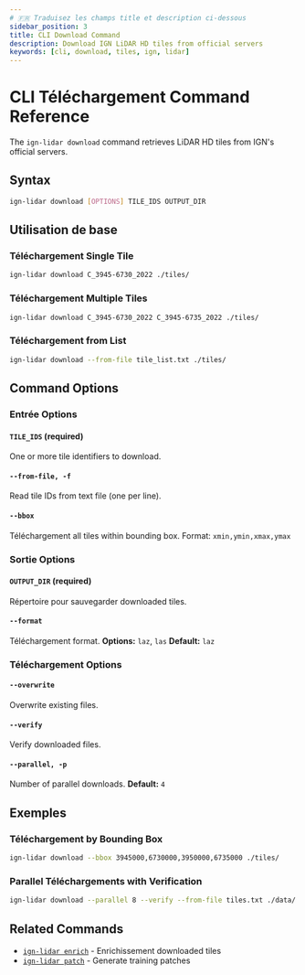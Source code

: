 ```yaml
---
# 🇫🇷 Traduisez les champs title et description ci-dessous
sidebar_position: 3
title: CLI Download Command
description: Download IGN LiDAR HD tiles from official servers
keywords: [cli, download, tiles, ign, lidar]
---
```


# CLI Téléchargement Command Reference

The `ign-lidar download` command retrieves LiDAR HD tiles from IGN's official servers.

## Syntax

```bash
ign-lidar download [OPTIONS] TILE_IDS OUTPUT_DIR
```

## Utilisation de base

### Téléchargement Single Tile

```bash
ign-lidar download C_3945-6730_2022 ./tiles/
```

### Téléchargement Multiple Tiles

```bash
ign-lidar download C_3945-6730_2022 C_3945-6735_2022 ./tiles/
```

### Téléchargement from List

```bash
ign-lidar download --from-file tile_list.txt ./tiles/
```

## Command Options

### Entrée Options

#### `TILE_IDS` (required)

One or more tile identifiers to download.

#### `--from-file, -f`

Read tile IDs from text file (one per line).

#### `--bbox`

Téléchargement all tiles within bounding box.
Format: `xmin,ymin,xmax,ymax`

### Sortie Options

#### `OUTPUT_DIR` (required)

Répertoire pour sauvegarder downloaded tiles.

#### `--format`

Téléchargement format.
**Options:** `laz`, `las`
**Default:** `laz`

### Téléchargement Options

#### `--overwrite`

Overwrite existing files.

#### `--verify`

Verify downloaded files.

#### `--parallel, -p`

Number of parallel downloads.
**Default:** `4`

## Exemples

### Téléchargement by Bounding Box

```bash
ign-lidar download --bbox 3945000,6730000,3950000,6735000 ./tiles/
```

### Parallel Téléchargements with Verification

```bash
ign-lidar download --parallel 8 --verify --from-file tiles.txt ./data/
```

## Related Commands

- [`ign-lidar enrich`](./cli-enrich) - Enrichissement downloaded tiles
- [`ign-lidar patch`](./cli-patch) - Generate training patches

